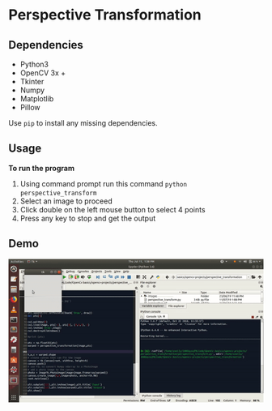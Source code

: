 # Perspective Transformation

## Dependencies
* Python3
* OpenCV 3x +
* Tkinter
* Numpy
* Matplotlib
* Pillow

Use ``` pip ``` to install any missing dependencies.

## Usage

**To run the program**
1. Using command prompt run this command ``` python perspective_transform ```
2. Select an image to proceed
3. Click double on the left mouse button to select 4 points
4. Press any key to stop and get the output

## Demo
![Demo](https://github.com/snaily16/perspective_transformation/blob/master/demo.gif)
